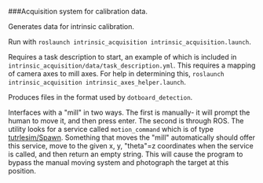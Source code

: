 ###Acquisition system for calibration data.

Generates data for intrinsic calibration.

Run with `roslaunch intrinsic_acquisition intrinsic_acquisition.launch`.

Requires a task description to start, an example of which is included in `intrinsic_acquisition/data/task_description.yml`. This requires a mapping of camera axes to mill axes. For help in determining this, `roslaunch intrinsic_acquisition intrinsic_axes_helper.launch`.

Produces files in the format used by `dotboard_detection`.

Interfaces with a "mill" in two ways. The first is manually- it will prompt the human to move it, and then press enter.
The second is through ROS. The utility looks for a service called `motion_command` which is of type [tutrlesim/Spawn](http://docs.ros.org/en/melodic/api/turtlesim/html/srv/Spawn.html).
Something that moves the "mill" automatically should offer this service, move to the given x, y, "theta"=z coordinates when the service is called, and then return an empty string. This will cause the program to bypass the manual moving system and photograph the target at this position.
